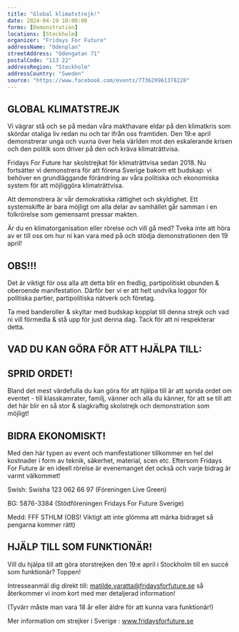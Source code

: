 ```yaml
---
title: "Global klimatstrejk!"
date: 2024-04-19 10:00:00
forms: [Demonstration]
locations: [Stockholm]
organizer: "Fridays For Future"
addressName: "Odenplan"
streetAddress: "Odengatan 71"
postalCode: "113 22"
addressRegion: "Stockholm"
addressCountry: "Sweden"
source: "https://www.facebook.com/events/773629961378228"
---
```

## GLOBAL KLIMATSTREJK
Vi vägrar stå och se på medan våra makthavare eldar på den klimatkris som skördar otaliga liv redan nu och tar ifrån oss framtiden. Den 19:e april demonstrerar unga och vuxna över hela världen mot den eskalerande krisen och den politik som driver på den och kräva klimaträttvisa.

Fridays For Future har skolstrejkat för klimaträttvisa sedan 2018. Nu fortsätter vi demonstrera för att förena Sverige bakom ett budskap: vi behöver en grundläggande förändring av våra politiska och ekonomiska system för att möjliggöra klimaträttvisa.

Att demonstrera är vår demokratiska rättighet och skyldighet. Ett systemskifte är bara möjligt om alla delar av samhället går samman i en folkrörelse som gemensamt pressar makten.

Är du en klimatorganisation eller rörelse och vill gå med? Tveka inte att höra av er till oss om hur ni kan vara med på och stödja demonstrationen den 19 april!

## OBS!!!
Det är viktigt för oss alla att detta blir en fredlig, partipolitiskt obunden & oberoende manifestation. Därför ber vi er att helt undvika loggor för politiska partier, partipolitiska nätverk och företag.

Ta med banderoller & skyltar med budskap kopplat till denna strejk och vad ni vill förmedla & stå upp för just denna dag.
Tack för att ni respekterar detta.

## VAD DU KAN GÖRA FÖR ATT HJÄLPA TILL:

## SPRID ORDET!
Bland det mest värdefulla du kan göra för att hjälpa till är att sprida ordet om eventet - till klasskamrater, familj, vänner och alla du känner, för att se till att det här blir en så stor & slagkraftig skolstrejk och demonstration som möjligt!

## BIDRA EKONOMISKT!
Med den här typen av event och manifestationer tillkommer en hel del kostnader i form av teknik, säkerhet, material, scen etc.
Eftersom Fridays For Future är en ideell rörelse är evenemanget det också och varje bidrag är varmt välkommet!

Swish: Swisha 123 062 66 97 (Föreningen Live Green)

BG: 5876-3384 (Stödföreningen Fridays For Future Sverige)

Medd: FFF STHLM (OBS! Viktigt att inte glömma att märka bidraget så pengarna kommer rätt)

## HJÄLP TILL SOM FUNKTIONÄR!
Vill du hjälpa till att göra storstrejken den 19:e april i Stockholm till en succé som funktionär? Toppen!

Intresseanmäl dig direkt till: matilde.varatta@fridaysforfuture.se så återkommer vi inom kort med mer detaljerad information!

(Tyvärr måste man vara 18 år eller äldre för att kunna vara funktionär!)

Mer information om strejker i Sverige : www.fridaysforfuture.se